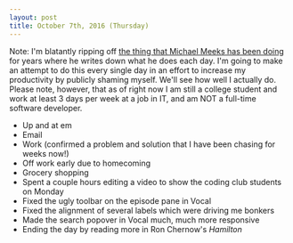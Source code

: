 ```yaml
---
layout: post
title: October 7th, 2016 (Thursday)
---
```


Note: I'm blatantly ripping off [the thing that Michael Meeks has been doing](https://people.gnome.org/~michael/blog/) for years where he writes down what he does each day. I'm going to make an  attempt to do this every single day in an effort to increase my productivity by publicly shaming myself. We'll see how well I actually do. Please note, however, that as of right now I am still a college student and work at least 3 days per week at a job in IT, and am NOT a full-time software developer.

* Up and at em
* Email
* Work (confirmed a problem and solution that I have been chasing for weeks now!)
* Off work early due to homecoming
* Grocery shopping
* Spent a couple hours editing a video to show the coding club students on Monday
* Fixed the ugly toolbar on the episode pane in Vocal
* Fixed the alignment of several labels which were driving me bonkers
* Made the search popover in Vocal much, much more responsive
* Ending the day by reading more in Ron Chernow's _Hamilton_

